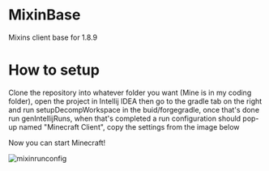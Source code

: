 # MixinBase
Mixins client base for 1.8.9

# How to setup
Clone the repository into whatever folder you want (Mine is in my coding folder), open the project in Intellij IDEA then go to the gradle tab on the right
and run setupDecompWorkspace in the buid/forgegradle, once that's done run genIntellijRuns, when that's completed a run configuration
should pop-up named "Minecraft Client", copy the settings from the image below

Now you can start Minecraft!

![mixinrunconfig](https://github.com/AbyssClient/MixinBase/assets/170053471/d8248117-0cfe-42b2-87b5-3b9c58022c31)

